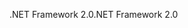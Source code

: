 <span data-ttu-id="37c01-101">.NET Framework 2.0</span><span class="sxs-lookup"><span data-stu-id="37c01-101">.NET Framework 2.0</span></span>